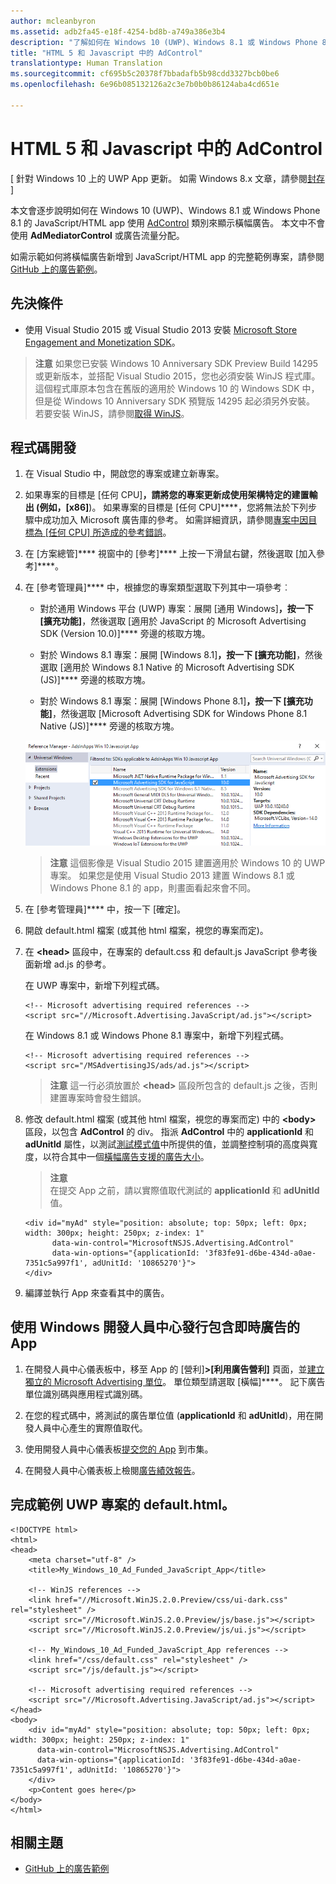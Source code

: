 ```yaml
---
author: mcleanbyron
ms.assetid: adb2fa45-e18f-4254-bd8b-a749a386e3b4
description: "了解如何在 Windows 10 (UWP)、Windows 8.1 或 Windows Phone 8.1 的 JavaScript/HTML app 使用 AdControl 類別來顯示橫幅廣告。"
title: "HTML 5 和 Javascript 中的 AdControl"
translationtype: Human Translation
ms.sourcegitcommit: cf695b5c20378f7bbadafb5b98cdd3327bcb0be6
ms.openlocfilehash: 6e96b085132126a2c3e7b0b0b86124aba4cd651e

---
```


# HTML 5 和 Javascript 中的 AdControl


\[ 針對 Windows 10 上的 UWP App 更新。 如需 Windows 8.x 文章，請參閱[封存](http://go.microsoft.com/fwlink/p/?linkid=619132) \]

本文會逐步說明如何在 Windows 10 (UWP)、Windows 8.1 或 Windows Phone 8.1 的 JavaScript/HTML app 使用 [AdControl](https://msdn.microsoft.com/library/windows/apps/microsoft.advertising.winrt.ui.adcontrol.aspx) 類別來顯示橫幅廣告。 本文中不會使用 **AdMediatorControl** 或廣告流量分配。

如需示範如何將橫幅廣告新增到 JavaScript/HTML app 的完整範例專案，請參閱 [GitHub 上的廣告範例](http://aka.ms/githubads)。

## 先決條件


* 使用 Visual Studio 2015 或 Visual Studio 2013 安裝 [Microsoft Store Engagement and Monetization SDK](http://aka.ms/store-em-sdk)。

> **注意** 如果您已安裝 Windows 10 Anniversary SDK Preview Build 14295 或更新版本，並搭配 Visual Studio 2015，您也必須安裝 WinJS 程式庫。 這個程式庫原本包含在舊版的適用於 Windows 10 的 Windows SDK 中，但是從 Windows 10 Anniversary SDK 預覽版 14295 起必須另外安裝。 若要安裝 WinJS，請參閱[取得 WinJS](http://try.buildwinjs.com/download/GetWinJS/)。

## 程式碼開發

1. 在 Visual Studio 中，開啟您的專案或建立新專案。

2. 如果專案的目標是 [任何 CPU]****，請將您的專案更新成使用架構特定的建置輸出 (例如，[x86]****)。 如果專案的目標是 [任何 CPU]****，您將無法於下列步驟中成功加入 Microsoft 廣告庫的參考。 如需詳細資訊，請參閱[專案中因目標為 [任何 CPU] 所造成的參考錯誤](known-issues-for-the-advertising-libraries.md#reference_errors)。

3.  在 [方案總管]**** 視窗中的 [參考]**** 上按一下滑鼠右鍵，然後選取 [加入參考]****。

4.  在 [參考管理員]**** 中，根據您的專案類型選取下列其中一項參考︰

    -   對於通用 Windows 平台 (UWP) 專案：展開 [通用 Windows]****，按一下 [擴充功能]****，然後選取 [適用於 JavaScript 的 Microsoft Advertising SDK (Version 10.0)]**** 旁邊的核取方塊。

    -   對於 Windows 8.1 專案：展開 [Windows 8.1]****，按一下 [擴充功能]****，然後選取 [適用於 Windows 8.1 Native 的 Microsoft Advertising SDK (JS)]**** 旁邊的核取方塊。

    -   對於 Windows 8.1 專案：展開 [Windows Phone 8.1]****，按一下 [擴充功能]****，然後選取 [Microsoft Advertising SDK for Windows Phone 8.1 Native (JS)]**** 旁邊的核取方塊。

    ![javascriptaddreference](images/13-f7f6d6a6-161e-4f17-995d-1236d0b5d9f2.png)

    > **注意** 這個影像是 Visual Studio 2015 建置適用於 Windows 10 的 UWP 專案。 如果您是使用 Visual Studio 2013 建置 Windows 8.1 或 Windows Phone 8.1 的 app，則畫面看起來會不同。

5.  在 [參考管理員]**** 中，按一下 [確定]。

6.  開啟 default.html 檔案 (或其他 html 檔案，視您的專案而定)。

7.  在 **&lt;head&gt;** 區段中，在專案的 default.css 和 default.js JavaScript 參考後面新增 ad.js 的參考。

    在 UWP 專案中，新增下列程式碼。

    ``` syntax
    <!-- Microsoft advertising required references -->
    <script src="//Microsoft.Advertising.JavaScript/ad.js"></script>
    ```

    在 Windows 8.1 或 Windows Phone 8.1 專案中，新增下列程式碼。

    ``` syntax
    <!-- Microsoft advertising required references -->
    <script src="/MSAdvertisingJS/ads/ad.js"></script>
    ```

    > **注意** 這一行必須放置於 **&lt;head&gt;** 區段所包含的 default.js 之後，否則建置專案時會發生錯誤。

8.  修改 default.html 檔案 (或其他 html 檔案，視您的專案而定) 中的 **&lt;body&gt;** 區段，以包含 **AdControl** 的 div。 指派 **AdControl** 中的 **applicationId** 和 **adUnitId** 屬性，以測試[測試模式值](test-mode-values.md)中所提供的值，並調整控制項的高度與寬度，以符合其中一個[橫幅廣告支援的廣告大小](supported-ad-sizes-for-banner-ads.md)。

    > **注意**  
    在提交 App 之前，請以實際值取代測試的 **applicationId** 和 **adUnitId** 值。

    ``` syntax
    <div id="myAd" style="position: absolute; top: 50px; left: 0px; width: 300px; height: 250px; z-index: 1"
          data-win-control="MicrosoftNSJS.Advertising.AdControl"
          data-win-options="{applicationId: '3f83fe91-d6be-434d-a0ae-7351c5a997f1', adUnitId: '10865270'}">
    </div>
    ```

9.  編譯並執行 App 來查看其中的廣告。

## 使用 Windows 開發人員中心發行包含即時廣告的 App


1.  在開發人員中心儀表板中，移至 App 的 [營利]****&gt;[利用廣告營利]**** 頁面，並[建立獨立的 Microsoft Advertising 單位](../publish/monetize-with-ads.md)。 單位類型請選取 [橫幅]****。 記下廣告單位識別碼與應用程式識別碼。

2.  在您的程式碼中，將測試的廣告單位值 (**applicationId** 和 **adUnitId**)，用在開發人員中心產生的實際值取代。

3.  使用開發人員中心儀表板[提交您的 App](../publish/app-submissions.md) 到市集。

4.  在開發人員中心儀表板上檢閱[廣告績效報告](../publish/advertising-performance-report.md)。

## 完成範例 UWP 專案的 default.html。


``` syntax
<!DOCTYPE html>
<html>
<head>
    <meta charset="utf-8" />
    <title>My_Windows_10_Ad_Funded_JavaScript_App</title>

    <!-- WinJS references -->
    <link href="//Microsoft.WinJS.2.0.Preview/css/ui-dark.css" rel="stylesheet" />
    <script src="//Microsoft.WinJS.2.0.Preview/js/base.js"></script>
    <script src="//Microsoft.WinJS.2.0.Preview/js/ui.js"></script>

    <!-- My_Windows_10_Ad_Funded_JavaScript_App references -->
    <link href="/css/default.css" rel="stylesheet" />
    <script src="/js/default.js"></script>

    <!-- Microsoft advertising required references -->
    <script src="//Microsoft.Advertising.JavaScript/ad.js"></script>
</head>
<body>
    <div id="myAd" style="position: absolute; top: 50px; left: 0px; width: 300px; height: 250px; z-index: 1"
      data-win-control="MicrosoftNSJS.Advertising.AdControl"
      data-win-options="{applicationId: '3f83fe91-d6be-434d-a0ae-7351c5a997f1', adUnitId: '10865270'}">
    </div>
    <p>Content goes here</p>
</body>
</html>
```

## 相關主題

* [GitHub 上的廣告範例](http://aka.ms/githubads)
 

 



<!--HONumber=Jun16_HO4-->


